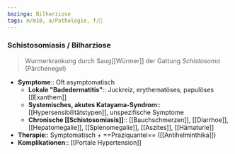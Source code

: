 ```yaml
---
bazinga: Bilharziose
tags: m/m18, a/Pathologie, f/🦠
---
```

### Schistosomiasis / Bilharziose
> Wurmerkrankung durch Saug[[Würmer]] der Gattung *Schistosoma* (Pärchenegel)
- **Symptome**:: Oft asymptomatisch
	- **Lokale "Badedermatitis"**:: Juckreiz, erythematöses, papulöses [[Exanthem]]
	- **Systemisches, akutes Katayama-Syndrom**:: [[Hypersensibilitätstypen]], unspezifische Symptome
	- **Chronische [[Schistosomiasis]]**:: [[Bauchschmerzen]], [[Diarrhoe]], [[Hepatomegalie]], [[Splenomegalie]], [[Aszites]], [[Hämaturie]]
- **Therapie**:: Symptomatisch + ==Praziquantel== ([[Antihelminthika]])
- **Komplikationen**:: [[Portale Hypertension]]